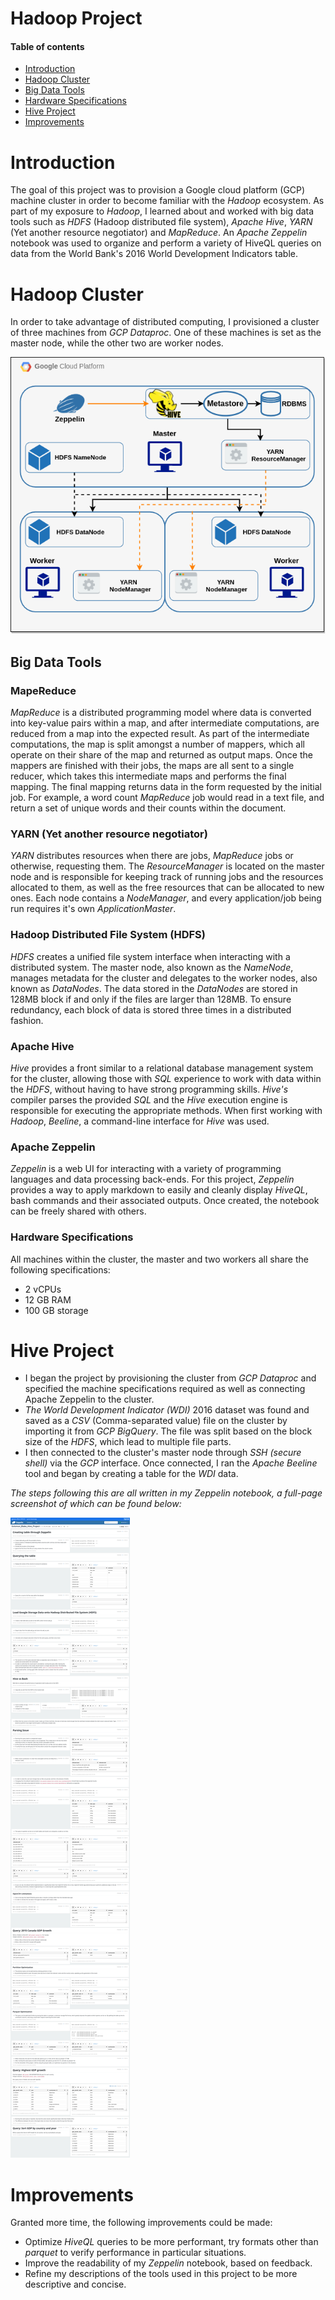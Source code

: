 # Hadoop Project

#### Table of contents

* [Introduction](#Introduction)
* [Hadoop Cluster](#Hadoop-Cluster)
* [Big Data Tools](#Big-Data-Tools)
* [Hardware Specifications](#Hardware-Specifications)
* [Hive Project](#Hive-Project)
* [Improvements](#Improvements)

# Introduction

The goal of this project was to provision a Google cloud platform (GCP) machine cluster in order to become familiar with the *Hadoop* ecosystem. As part of my exposure to *Hadoop*, I learned about and worked with big data tools such as *HDFS* (Hadoop distributed file system), *Apache Hive*, *YARN* (Yet another resource negotiator) and *MapReduce*. An *Apache Zeppelin* notebook was used to organize and perform a variety of HiveQL queries on data from the World Bank's 2016 World Development Indicators table. 

# Hadoop Cluster

In order to take advantage of distributed computing, I provisioned a cluster of three machines from *GCP Dataproc*. One of these machines is set as the master node, while the other two are worker nodes.

![Cluster Architecture](./assets/ClusterArchitecture.png)

## Big Data Tools

### MapeReduce

*MapReduce* is a distributed programming model where data is converted into key-value pairs within a map, and after intermediate computations, are reduced from a map into the expected result. As part of the intermediate computations, the map is split amongst a number of mappers, which all operate on their share of the map and returned as output maps. Once the mappers are finished with their jobs, the maps are all sent to a single reducer, which takes this intermediate maps and performs the final mapping. The final mapping returns data in the form requested by the initial job. For example, a word count *MapReduce* job would read in a text file, and return a set of unique words and their counts within the document.

### YARN (Yet another resource negotiator)

*YARN* distributes resources when there are jobs, *MapReduce* jobs or otherwise, requesting them. The *ResourceManager* is located on the master node and is responsible for keeping track of running jobs and the resources allocated to them, as well as the free resources that can be allocated to new ones. Each node contains a *NodeManager*, and every application/job being run requires it's own *ApplicationMaster*.

### Hadoop Distributed File System (HDFS)

*HDFS* creates a unified file system interface when interacting with a distributed system. The master node, also known as the *NameNode*, manages metadata for the cluster and delegates to the worker nodes, also known as *DataNodes*. The data stored in the *DataNodes* are stored in 128MB block if and only if the files are larger than 128MB. To ensure redundancy, each block of data is stored three times in a distributed fashion.

### Apache Hive

*Hive* provides a front similar to a relational database management system for the cluster, allowing those with *SQL* experience to work with data within the *HDFS*, without having to have strong programming skills. *Hive's* compiler parses the provided *SQL* and the *Hive* execution engine is responsible for executing the appropriate methods. When first working with *Hadoop*, *Beeline*, a command-line interface for *Hive* was used.

### Apache Zeppelin

*Zeppelin* is a web UI for interacting with a variety of programming languages and data processing back-ends. For this project, *Zeppelin* provides a way to apply markdown to easily and cleanly display *HiveQL*, bash commands and their associated outputs. Once created, the notebook can be freely shared with others.

### Hardware Specifications

All machines within the cluster, the master and two workers all share the following specifications:

- 2 vCPUs
- 12 GB RAM
- 100 GB storage

# Hive Project

- I began the project by provisioning the cluster from *GCP Dataproc* and specified the machine specifications required as well as connecting Apache Zeppelin to the cluster. 
- *The World Development Indicator (WDI)* 2016 dataset was found and saved as a *CSV* (Comma-separated value) file on the cluster by importing it from *GCP BigQuery*. The file was split based on the block size of the *HDFS*, which lead to multiple file parts. 
- I then connected to the cluster's master node through *SSH (secure shell)* via the *GCP* interface. Once connected, I ran the *Apache Beeline* tool and began by creating a table for the *WDI* data. 

*The steps following this are all written in my *Zeppelin* notebook, a full-page screenshot of which can be found below:*

![Zeppelin Notebook](./assets/ZeppelinNotebook.png)

# Improvements

Granted more time, the following improvements could be made:

- Optimize *HiveQL* queries to be more performant, try formats other than *parquet* to verify performance in particular situations.
- Improve the readability of my *Zeppelin* notebook, based on feedback.
- Refine my descriptions of the tools used in this project to be more descriptive and concise.
